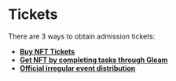 # Tickets

There are 3 ways to obtain admission tickets:

- [**Buy NFT Tickets**](tarot-en.md)
- [**Get NFT by completing tasks through Gleam**](gleam-en.md)
- [**Official irregular event distribution**](nftothers-en.md)
